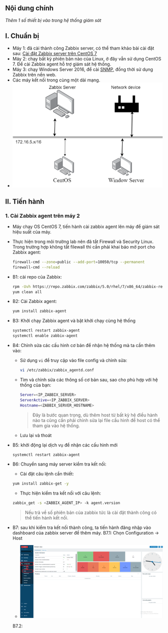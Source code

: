 ## Nội dung chính

_Thêm 1 số thiết bị vào trong hệ thống giám sát_

## <a name="1" >I. Chuẩn bị</a>

- Máy 1: đã cài thành công Zabbix server, có thể tham khảo bài cài đặt sau: [Cài đặt Zabbix server trên CentOS 7](Install_Zabbix_CentOS7.md)
- Máy 2: chạy bất kỳ phiên bản nào của Linux, ở đây vẫn sử dụng CentOS 7. Để cài Zabbix agent hỗ trợ giám sát hệ thống.
- Máy 3: chạy Windows Server 2016, để cài [SNMP](https://en.wikipedia.org/wiki/Simple_Network_Management_Protocol), đồng thời sử dụng Zabbix trên nền web.
- Các máy kết nối trong cùng một dải mạng.
- <img src="Images/mo_hinh_trien_khai.png" width="750">

## <a name="2" >II. Tiến hành</a>

### <a name="2.1" >1. Cài Zabbix agent trên máy 2</a>

- Máy chạy OS CentOS 7, tiến hành cài zabbix agent lên máy để giám sát hiệu suất của máy.
- Thực hiện trong môi trường lab nên đã tắt Firewall và Security Linux. Trong trường hợp không tắt filewall thì cần phải khai báo mở port cho Zabbix agent:

    ```sh
    firewall-cmd --zone=public --add-port=10050/tcp --permanent
    firewall-cmd --reload
    ```

- B1: cài repo của Zabbix:

    ```sh
    rpm -Uvh https://repo.zabbix.com/zabbix/5.0/rhel/7/x86_64/zabbix-release-5.0-1.el7.noarch.rpm
    yum clean all
    ```

- B2: Cài Zabbix agent:

    ```sh
    yum install zabbix-agent
    ```

- B3: Khởi chạy Zabbix agent và bật khởi chạy cùng hệ thống

    ```sh
    systemctl restart zabbix-agent
    systemctl enable zabbix-agent
    ```

- B4: Chỉnh sửa các cấu hình cơ bản để nhận hệ thống mà ta cần thêm vào:
  - Sử dụng `vi` để truy cập vào file config và chỉnh sửa:

    ```sh
    vi /etc/zabbix/zabbix_agentd.conf
    ```

  - Tìm và chỉnh sửa các thông số cơ bản sau, sao cho phù hợp với hệ thống của bạn:

    ```sh
    Server=<IP_ZABBIX_SERVER>
    ServerActive=<IP_ZABBIX_SERVER>
    Hostname=<ZABBIX_SERVER_HOSTNAME>
    ```

    >Đây là bước quan trọng, dù thêm host từ bất kỳ hệ điều hành nào ta cũng cần phải chỉnh sửa lại file cấu hình để host có thể tham gia vào hệ thống.
  
  - Lưu lại và thoát

- B5: khởi động lại dịch vụ để nhận các cấu hình mới

    ```sh
    systemctl restart zabbix-agent
    ```

- B6: Chuyển sang máy server kiểm tra kết nối:

  - Cài đặt câu lệnh cần thiết:

  ```sh
  yum install zabbix-get -y
  ```

  - Thực hiện kiểm tra kết nối với câu lệnh:

  ```sh
  zabbix_get -s <ZABBIX_AGENT_IP> -k agent.version
  ```

  >Nếu trả về số phiên bản của zabbix tức là cài đặt thành công có thể tiến hành kết nối.

- B7: sau khi kiểm tra kết nối thành công, ta tiến hành đăng nhập vào dashboard của zabbix server để thêm máy.
  B7.1: Chọn Configuration -> Host
  - <img src="Images/configuration_hosts.PNG" width="750">

  B7.2: 